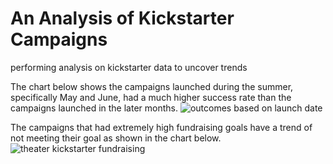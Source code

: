 # An Analysis of Kickstarter Campaigns
performing analysis on kickstarter data to uncover trends

The chart below shows the campaigns launched during the summer, specifically May and June, had a much higher success rate than the campaigns launched in the later months.
![outcomes based on launch date](https://user-images.githubusercontent.com/110702997/185024477-285ec222-a0d9-40f1-a2fc-01585f7f7b17.png)

The campaigns that had extremely high fundraising goals have a trend of not meeting their goal as shown in the chart below.
![theater kickstarter fundraising](https://user-images.githubusercontent.com/110702997/185025810-394ac708-f6f0-4ee3-b84b-cdfaff0650dd.png)
